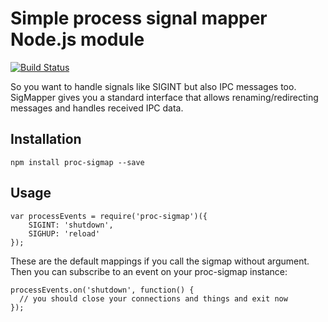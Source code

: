 # Simple process signal mapper Node.js module

[![Build Status](https://travis-ci.org/ewngs/proc-sigmap.svg?branch=master)](https://travis-ci.org/ewngs/proc-sigmap)

So you want to handle signals like SIGINT but also IPC messages too. SigMapper gives you a standard interface that allows renaming/redirecting messages and handles received IPC data.

## Installation

```
npm install proc-sigmap --save
```

## Usage

```
var processEvents = require('proc-sigmap')({
    SIGINT: 'shutdown',
    SIGHUP: 'reload'
});
```

These are the default mappings if you call the sigmap without argument.
Then you can subscribe to an event on your proc-sigmap instance:

```
processEvents.on('shutdown', function() {
  // you should close your connections and things and exit now
});

```
